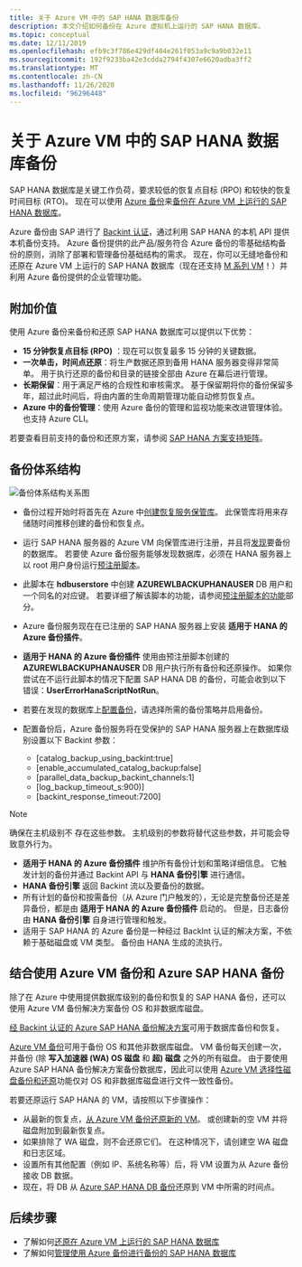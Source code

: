 ```yaml
---
title: 关于 Azure VM 中的 SAP HANA 数据库备份
description: 本文介绍如何备份在 Azure 虚拟机上运行的 SAP HANA 数据库。
ms.topic: conceptual
ms.date: 12/11/2019
ms.openlocfilehash: efb9c3f786e429df404e261f053a9c9a9b032e11
ms.sourcegitcommit: 192f9233ba42e3cdda2794f4307e6620adba3ff2
ms.translationtype: MT
ms.contentlocale: zh-CN
ms.lasthandoff: 11/26/2020
ms.locfileid: "96296448"
---
```

# <a name="about-sap-hana-database-backup-in-azure-vms"></a>关于 Azure VM 中的 SAP HANA 数据库备份

SAP HANA 数据库是关键工作负荷，要求较低的恢复点目标 (RPO) 和较快的恢复时间目标 (RTO)。 现在可以使用 [Azure 备份](./backup-overview.md)来[备份在 Azure VM 上运行的 SAP HANA 数据库](./tutorial-backup-sap-hana-db.md)。

Azure 备份由 SAP 进行了 [Backint 认证](https://www.sap.com/dmc/exp/2013_09_adpd/enEN/#/d/solutions?id=8f3fd455-a2d7-4086-aa28-51d8870acaa5)，通过利用 SAP HANA 的本机 API 提供本机备份支持。 Azure 备份提供的此产品/服务符合 Azure 备份的零基础结构备份的原则，消除了部署和管理备份基础结构的需求。 现在，你可以无缝地备份和还原在 Azure VM 上运行的 SAP HANA 数据库（现在还支持 [M 系列 VM](../virtual-machines/m-series.md)！）并利用 Azure 备份提供的企业管理功能。

## <a name="added-value"></a>附加价值

使用 Azure 备份来备份和还原 SAP HANA 数据库可以提供以下优势：

* **15 分钟恢复点目标 (RPO)** ：现在可以恢复最多 15 分钟的关键数据。
* **一次单击，时间点还原**：将生产数据还原到备用 HANA 服务器变得非常简单。 用于执行还原的备份和目录的链接全部由 Azure 在幕后进行管理。
* **长期保留**：用于满足严格的合规性和审核需求。 基于保留期将你的备份保留多年，超过此时间后，将由内置的生命周期管理功能自动修剪恢复点。
* **Azure 中的备份管理**：使用 Azure 备份的管理和监视功能来改进管理体验。 也支持 Azure CLI。

若要查看目前支持的备份和还原方案，请参阅 [SAP HANA 方案支持矩阵](./sap-hana-backup-support-matrix.md#scenario-support)。

## <a name="backup-architecture"></a>备份体系结构

![备份体系结构关系图](./media/sap-hana-db-about/backup-architecture.png)

* 备份过程开始时将首先在 Azure 中[创建恢复服务保管库](./tutorial-backup-sap-hana-db.md#create-a-recovery-services-vault)。 此保管库将用来存储随时间推移创建的备份和恢复点。
* 运行 SAP HANA 服务器的 Azure VM 向保管库进行注册，并且将[发现](./tutorial-backup-sap-hana-db.md#discover-the-databases)要备份的数据库。 若要使 Azure 备份服务能够发现数据库，必须在 HANA 服务器上以 root 用户身份运行[预注册脚本](https://aka.ms/scriptforpermsonhana)。
* 此脚本在 **hdbuserstore** 中创建 **AZUREWLBACKUPHANAUSER** DB 用户和一个同名的对应键。 若要详细了解该脚本的功能，请参阅[预注册脚本的功能](tutorial-backup-sap-hana-db.md#what-the-pre-registration-script-does)部分。
* Azure 备份服务现在在已注册的 SAP HANA 服务器上安装 **适用于 HANA 的 Azure 备份插件**。
* **适用于 HANA 的 Azure 备份插件** 使用由预注册脚本创建的 **AZUREWLBACKUPHANAUSER** DB 用户执行所有备份和还原操作。 如果你尝试在不运行此脚本的情况下配置 SAP HANA DB 的备份，可能会收到以下错误：**UserErrorHanaScriptNotRun**。
* 若要在发现的数据库上[配置备份](./tutorial-backup-sap-hana-db.md#configure-backup)，请选择所需的备份策略并启用备份。

* 配置备份后，Azure 备份服务将在受保护的 SAP HANA 服务器上在数据库级别设置以下 Backint 参数：
  * [catalog_backup_using_backint:true]
  * [enable_accumulated_catalog_backup:false]
  * [parallel_data_backup_backint_channels:1]
  * [log_backup_timeout_s:900)]
  * [backint_response_timeout:7200]

>[!NOTE]
>确保在主机级别不  存在这些参数。 主机级别的参数将替代这些参数，并可能会导致意外行为。
>

* **适用于 HANA 的 Azure 备份插件** 维护所有备份计划和策略详细信息。 它触发计划的备份并通过 Backint API 与 **HANA 备份引擎** 进行通信。
* **HANA 备份引擎** 返回 Backint 流以及要备份的数据。
* 所有计划的备份和按需备份（从 Azure 门户触发的），无论是完整备份还是差异备份，都是由 **适用于 HANA 的 Azure 备份插件** 启动的。 但是，日志备份由 **HANA 备份引擎** 自身进行管理和触发。
* 适用于 SAP HANA 的 Azure 备份是一种经过 BackInt 认证的解决方案，不依赖于基础磁盘或 VM 类型。 备份由 HANA 生成的流执行。

## <a name="using-azure-vm-backup-with-azure-sap-hana-backup"></a>结合使用 Azure VM 备份和 Azure SAP HANA 备份

除了在 Azure 中使用提供数据库级别的备份和恢复的 SAP HANA 备份，还可以使用 Azure VM 备份解决方案备份 OS 和非数据库磁盘。

[经 Backint 认证的 Azure SAP HANA 备份解决方案](#backup-architecture)可用于数据库备份和恢复。

[Azure VM 备份](backup-azure-vms-introduction.md)可用于备份 OS 和其他非数据库磁盘。 VM 备份每天创建一次，并备份 (除 **写入加速器 (WA) OS 磁盘** 和 **超) 磁盘** 之外的所有磁盘。 由于要使用 Azure SAP HANA 备份解决方案备份数据库，因此可以使用 [Azure VM 选择性磁盘备份和还原](selective-disk-backup-restore.md)功能仅对 OS 和非数据库磁盘进行文件一致性备份。

若要还原运行 SAP HANA 的 VM，请按照以下步骤操作：

* 从最新的恢复点，[从 Azure VM 备份还原新的 VM](backup-azure-arm-restore-vms.md)。 或创建新的空 VM 并将磁盘附加到最新恢复点。
* 如果排除了 WA 磁盘，则不会还原它们。 在这种情况下，请创建空 WA 磁盘和日志区域。
* 设置所有其他配置（例如 IP、系统名称等）后，将 VM 设置为从 Azure 备份接收 DB 数据。
* 现在，将 DB 从 [Azure SAP HANA DB 备份](sap-hana-db-restore.md#restore-to-a-point-in-time-or-to-a-recovery-point)还原到 VM 中所需的时间点。

## <a name="next-steps"></a>后续步骤

* 了解如何[还原在 Azure VM 上运行的 SAP HANA 数据库](./sap-hana-db-restore.md)
* 了解如何[管理使用 Azure 备份进行备份的 SAP HANA 数据库](./sap-hana-db-manage.md)
